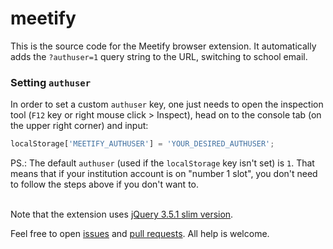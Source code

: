# meetify

This is the source code for the Meetify browser extension. It automatically adds the `?authuser=1` query string to the URL, switching to school email.

### Setting `authuser`

In order to set a custom `authuser` key, one just needs to open the inspection tool (`F12` key or right mouse click > Inspect), head on to the console tab (on the upper right corner) and input:
```js
localStorage['MEETIFY_AUTHUSER'] = 'YOUR_DESIRED_AUTHUSER';
```

PS.: The default `authuser` (used if the `localStorage` key isn't set) is `1`. That means that if your institution account is on "number 1 slot", you don't need to follow the steps above if you don't want to.<br><br>

Note that the extension uses [jQuery 3.5.1 slim version](https://code.jquery.com/jquery-3.5.1.slim.min.js).

Feel free to open [issues](https://github.com/bored-user/meetify/issues) and [pull requests](https://github.com/bored-user/meetify/pulls). All help is welcome.
